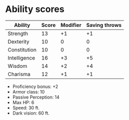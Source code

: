 # Ability scores

| Ability      | Score  | Modifier  | Saving throws |
| ------------ | ------ | --------- | ------------- |
| Strength     | 13     | +1        | +1            |
| Dexterity    | 10     |  0        |  0            |
| Constitution | 10     |  0        |  0            |
| Intelligence | 16     | +3        | +5            |
| Wisdom       | 14     | +2        | +4            |
| Charisma     | 12     | +1        | +1            |

* Proficiency bonus: +2
* Armor class: 10
* Passive Perception: 14
* Max HP: 6
* Speed: 30 ft.
* Dark vision: 60 ft.
